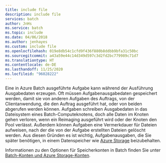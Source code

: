 ```yaml
---
title: include file
description: include file
services: batch
author: JnHs
ms.service: batch
ms.topic: include
ms.date: 04/06/2018
ms.author: jenhayes
ms.custom: include file
ms.openlocfilehash: 019e8db54c1cfd9f436f880b8ddbb9bfa31c50bc
ms.sourcegitcommit: a43a59e44c14d349d597c3d2fd2bc779989c71d7
ms.translationtype: HT
ms.contentlocale: de-DE
ms.lasthandoff: 11/25/2020
ms.locfileid: "96028222"
---
```

Eine in Azure Batch ausgeführte Aufgabe kann während der Ausführung Ausgabedaten erzeugen. Oft müssen Aufgabenausgabedaten gespeichert werden, damit sie von anderen Aufgaben des Auftrags, von der Clientanwendung, die den Auftrag ausgeführt hat, oder von beiden abgerufen werden können. Aufgaben schreiben Ausgabedaten in das Dateisystem eines Batch-Computeknotens, doch alle Daten im Knoten gehen verloren, wenn ein Reimaging ausgeführt wird oder der Knoten den Pool verlässt. Außerdem können Aufgaben eine Vermerkdauer für Dateien aufweisen, nach der die von der Aufgabe erstellten Dateien gelöscht werden. Aus diesen Gründen es ist wichtig, Aufgabenausgaben, die Sie später benötigen, in einem Datenspeicher wie [Azure Storage](../articles/storage/index.yml) beizubehalten.

Informationen zu den Optionen für Speicherkonten in Batch finden Sie unter [Batch-Konten und Azure Storage-Konten](../articles/batch/accounts.md#azure-storage-accounts).